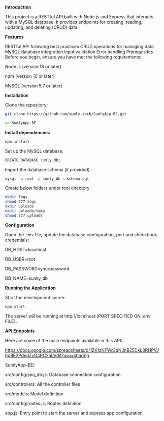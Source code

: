 **Introduction**

This project is a RESTful API built with Node.js and Express that interacts with a MySQL database. It provides endpoints for creating, reading, updating, and deleting (CRUD) data.

**Features**

RESTful API following best practices
CRUD operations for managing data
MySQL database integration
Input validation
Error handling
Prerequisites
Before you begin, ensure you have met the following requirements:

Node.js (version 18 or later)

npm (version 10 or later)

MySQL (version 5.7 or later)




**Installation**

Clone the repository:

```sh
git clone https://github.com/sumly-tech/SumlyApp-BE.git
```

```sh
cd SumlyApp-BE
```


**Install dependencies:**
```sh
npm install
```
Set up the MySQL database:


```sh
CREATE DATABASE sumly_db;
```
Import the database schema (if provided):

```sh
mysql -u root -p sumly_db < schema.sql
```

Create below folders under root directory
```sh
mkdir logs
chmod 777 logs
mkdir uploads
mkdir uploads/temp
chmod 777 uploads
``` 

**Configuration**

Open the .env file, update the database configuration, port and checkbook credentials:

DB_HOST=localhost

DB_USER=root

DB_PASSWORD=yourpassword

DB_NAME=sumly_db




**Running the Application**

Start the development server:
```sh
npm start
```
The server will be running at http://localhost:{PORT SPECIFIED ON .env FILE}.



**API Endpoints**

Here are some of the main endpoints available in this API:

https://docs.google.com/spreadsheets/d/1ZK1zNFWr3qNJnB25DkL8RHPVJbp9E2PdedZvO4RC2aI/edit?usp=sharing


SumlyApp-BE/



src/config/seq_db.js: Database connection configuration

src/controllers: All the controller files

src/models: Model definition

src/config/routes.js: Routes definition

app.js: Entry point to start the server and express app configuration

